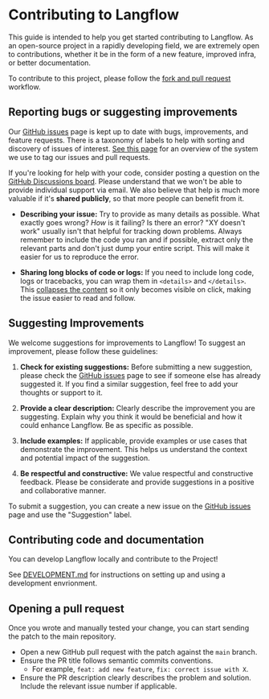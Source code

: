 # Contributing to Langflow

This guide is intended to help you get started contributing to Langflow.
As an open-source project in a rapidly developing field, we are extremely open
to contributions, whether it be in the form of a new feature, improved infra, or better documentation.

To contribute to this project, please follow the [fork and pull request](https://docs.github.com/en/get-started/quickstart/contributing-to-projects) workflow.

## Reporting bugs or suggesting improvements

Our [GitHub issues](https://github.com/langflow-ai/langflow/issues) page is kept up to date
with bugs, improvements, and feature requests. There is a taxonomy of labels to help
with sorting and discovery of issues of interest. [See this page](https://github.com/langflow-ai/langflow/labels) for an overview of
the system we use to tag our issues and pull requests.

If you're looking for help with your code, consider posting a question on the
[GitHub Discussions board](https://github.com/langflow-ai/langflow/discussions). Please
understand that we won't be able to provide individual support via email. We
also believe that help is much more valuable if it's **shared publicly**,
so that more people can benefit from it.

- **Describing your issue:** Try to provide as many details as possible. What
  exactly goes wrong? _How_ is it failing? Is there an error?
  "XY doesn't work" usually isn't that helpful for tracking down problems. Always
  remember to include the code you ran and if possible, extract only the relevant
  parts and don't just dump your entire script. This will make it easier for us to
  reproduce the error.

- **Sharing long blocks of code or logs:** If you need to include long code,
  logs or tracebacks, you can wrap them in `<details>` and `</details>`. This
  [collapses the content](https://developer.mozilla.org/en/docs/Web/HTML/Element/details)
  so it only becomes visible on click, making the issue easier to read and follow.

## Suggesting Improvements

We welcome suggestions for improvements to Langflow! To suggest an improvement, please follow these guidelines:

1. **Check for existing suggestions:** Before submitting a new suggestion, please check the [GitHub issues](https://github.com/langflow-ai/langflow/issues) page to see if someone else has already suggested it. If you find a similar suggestion, feel free to add your thoughts or support to it.

2. **Provide a clear description:** Clearly describe the improvement you are suggesting. Explain why you think it would be beneficial and how it could enhance Langflow. Be as specific as possible.

3. **Include examples:** If applicable, provide examples or use cases that demonstrate the improvement. This helps us understand the context and potential impact of the suggestion.

4. **Be respectful and constructive:** We value respectful and constructive feedback. Please be considerate and provide suggestions in a positive and collaborative manner.

To submit a suggestion, you can create a new issue on the [GitHub issues](https://github.com/langflow-ai/langflow/issues) page and use the "Suggestion" label.

## Contributing code and documentation

You can develop Langflow locally and contribute to the Project!

See [DEVELOPMENT.md](DEVELOPMENT.md) for instructions on setting up and using a development envrionment.

## Opening a pull request

Once you wrote and manually tested your change, you can start sending the patch to the main repository.

- Open a new GitHub pull request with the patch against the `main` branch.
- Ensure the PR title follows semantic commits conventions.
  - For example, `feat: add new feature`, `fix: correct issue with X`.
- Ensure the PR description clearly describes the problem and solution. Include the relevant issue number if applicable.
